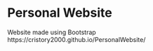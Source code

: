# Personal Website

<p>
Website made using Bootstrap
<a>https://cristory2000.github.io/PersonalWebsite/</a>
</p>
